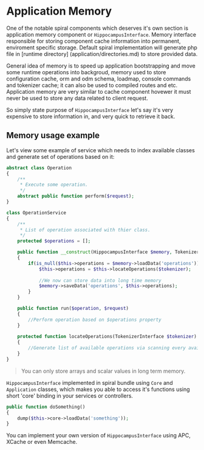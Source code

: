 # Application Memory
One of the notable spiral components which deserves it's own section is application memory component or `HippocampusInterface`. Memory interface responsible
for storing component cache information into permanent, enviroment specific storage. Default spiral implementation will generate php file in [runtime
directory] (application/directories.md) to store provided data.

General idea of memory is to speed up application bootstrapping and move some runtime operations into backgroud, memory used to store configuration cache,
orm and odm schema, loadmap, console commands and tokenizer cache; it can also be used to compiled routes and etc. Application memory are very similar to cache component hovewer it must never be used to store any data
related to client request.

So simply state purpose of `HippocampusInterface` let's say it's very expensive to store information in, and very quick to retrieve it back.

## Memory usage example
Let's view some example of service which needs to index available classes and generate set of operations based on it:

```php
abstract class Operation 
{
    /**
     * Execute some operation.
     */
    abstract public function perform($request);
}

class OperationService 
{
    /**
     * List of operation associated with thier class.
     */
    protected $operations = [];

    public function __construct(HippocampusInterface $memory, TokenizerInterface $tokenizer)
    {
        if(is_null($this->operations = $memory->loadData('operations')) {
            $this->operations = $this->locateOperations($tokenizer);
            
            //We now can store data into long time memory
            $memory->saveData('operations', $this->operations); 
        }
    }

    public function run($operation, $request)
    {
        //Perform operation based on $operations property
    }
    
    protected function locateOperations(TokenizerInterface $tokenizer)
    {
        //Generate list of available operations via scanning every available class
    }
}
```

> You can only store arrays and scalar values in long term memory.

`HippocampusInterface` implemented in spiral bundle using `Core` and `Application` classes, which makes you able to access it's functions using short 'core' binding in your services or controllers.

```php
public function doSomething()
{
    dump($this->core->loadData('something'));
}
```

You can implement your own version of `HippocampusInterface` using APC, XCache or even Memcache.
